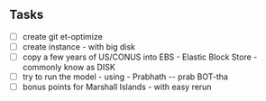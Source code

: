 ## Tasks
- [ ] create git et-optimize 
- [ ] create instance - with big disk
- [ ] copy a few years of US/CONUS into EBS - Elastic Block Store - commonly know as DISK
- [ ] try to run the model - using - Prabhath -- prab BOT-tha
- [ ] bonus points for  Marshall Islands - with easy rerun
